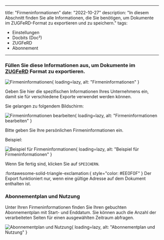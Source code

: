 
---
title: "Firmeninformationen"
date: "2022-10-27"
description: "In diesem Abschnitt finden Sie alle Informationen, die Sie benötigen, um Dokumente im ZUGFeRD-Format zu exportieren und zu speichern."
tags:
  - Einstellungen
  - Docbits (Doc²)
  - ZUGFeRD
  - Abonnement
---

### Füllen Sie diese Informationen aus, um Dokumente im [ZUGFeRD](/docbits/zugpferd/) Format zu exportieren.

![Firmeninformationen](/_images/docbits/Company_1.png){ loading=lazy, alt: "Firmeninformationen" }

Geben Sie hier die spezifischen Informationen Ihres Unternehmens ein, damit sie für verschiedene Exporte verwendet werden können.

Sie gelangen zu folgendem Bildschirm:

![Firmeninformationen bearbeiten](/_images/docbits/Company_2.png){ loading=lazy, alt: "Firmeninformationen bearbeiten" }

Bitte geben Sie Ihre persönlichen Firmeninformationen ein.

Beispiel:

![Beispiel für Firmeninformationen](/_images/docbits/Company_3.png){ loading=lazy, alt: "Beispiel für Firmeninformationen" }

Wenn Sie fertig sind, klicken Sie auf `SPEICHERN`.

:fontawesome-solid-triangle-exclamation:{ style="color: #EE0F0F" }
Der Export funktioniert nur, wenn eine gültige Adresse auf dem Dokument enthalten ist.

### Abonnementplan und Nutzung

Unter Ihren Firmeninformationen finden Sie Ihren gebuchten Abonnementplan mit Start- und Enddatum.
Sie können auch die Anzahl der verarbeiteten Seiten für einen ausgewählten Zeitraum abfragen.

![Abonnementplan und Nutzung](/_images/docbits/Subscription.png){ loading=lazy, alt: "Abonnementplan und Nutzung" }
